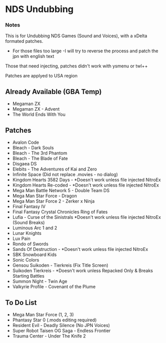 # NDS Undubbing
### Notes
This is for Undubbing NDS Games (Sound and Voices), with a xDelta formated patches.
- For those files too large
    -I will try to reverse the process and patch the jpn with english text
    
Those that need injecting, patches didn't work with ysmenu or twl++

Patches are applyed to USA region

## Already Available (GBA Temp)

- Megaman ZX
- Megaman ZX - Advent
- The World Ends With You

## Patches

- Avalon Code
- Bleach - Dark Souls 
- Bleach - The 3rd Phantom
- Bleach - The Blade of Fate
- Disgaea DS
- Elebits - The Adventures of Kai and Zero
- Infinite Space (Did not replace .movies - no dialog)
- Kingdom Hearts 3582 Days - *Doesn't work unless file injected NitroEx
- Kingdom Hearts Re-coded - *Doesn't work unless file injected NitroEx
- Mega Man Battle Network 5 - Double Team DS
- Mega Man Star Force - Dragon
- Mega Man Star Force 2 - Zerker x Ninja
- Final Fantasy IV
- Final Fantasy Crystal Chronicles Ring of Fates
- Lufia - Curse of the Sinistrals *Doesn't work unless file injected NitroEx (Sound Breaks)
- Luminous Arc 1 and 2
- Lunar Knights
- Lux Pain
- Rondo of Swords
- Sands Of Destruction - *Doesn't work unless file injected NitroEx
- SBK Snowboard Kids
- Sonic Colors
- Gensou Suikoden - Tierkreis (Fix Title Screen)
- Suikoden Tierkreis - *Doesn't work unless Repacked Only & Breaks Starting Battles
- Summon Night - Twin Age
- Valkyrie Profile - Covenant of the Plume

## To Do List
 
- Mega Man Star Force (1, 2, 3)
- Phantasy Star 0 (.mods editing required)
- Resident Evil - Deadly Silence (No JPN Voices)
- Super Robot Taisen OG Saga - Endless Frontier
- Trauma Center - Under The Knife 2
